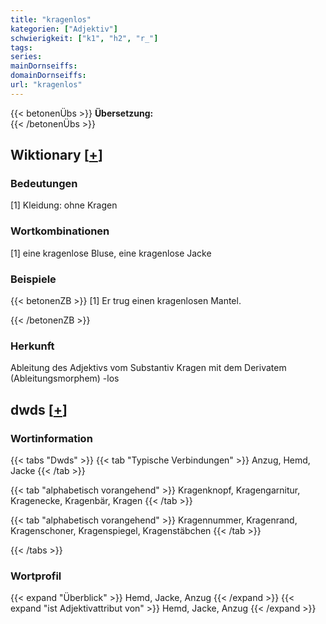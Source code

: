 ```yaml
---
title: "kragenlos"
kategorien: ["Adjektiv"]
schwierigkeit: ["k1", "h2", "r_"]
tags:
series:
mainDornseiffs:
domainDornseiffs:
url: "kragenlos"
---
```


{{< betonenÜbs >}}
**Übersetzung:**  
{{< /betonenÜbs >}}

## Wiktionary [[+](https://de.wiktionary.org/wiki/kragenlos)]

### Bedeutungen
[1] Kleidung: ohne Kragen  

### Wortkombinationen
[1] eine kragenlose Bluse, eine kragenlose Jacke  

### Beispiele
{{< betonenZB >}}
[1] Er trug einen kragenlosen Mantel.  

{{< /betonenZB >}}
### Herkunft
Ableitung des Adjektivs vom Substantiv Kragen mit dem Derivatem (Ableitungsmorphem) -los  



## dwds [[+](https://www.dwds.de/wb/kragenlos)]

### Wortinformation
{{< tabs "Dwds" >}}
{{< tab "Typische Verbindungen" >}}
Anzug, Hemd, Jacke
{{< /tab >}}

{{< tab "alphabetisch vorangehend" >}}
Kragenknopf, Kragengarnitur, Kragenecke, Kragenbär, Kragen
{{< /tab >}}

{{< tab "alphabetisch vorangehend" >}}
Kragennummer, Kragenrand, Kragenschoner, Kragenspiegel, Kragenstäbchen
{{< /tab >}}

{{< /tabs >}}

### Wortprofil
{{< expand "Überblick" >}} Hemd, Jacke, Anzug {{< /expand >}}
{{< expand "ist Adjektivattribut von" >}} Hemd, Jacke, Anzug {{< /expand >}}

